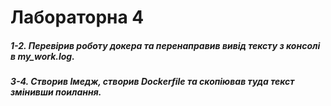 # Лабораторна 4

##### 1-2. Перевірив роботу докера та перенаправив вивід тексту з консолі в my_work.log.
##### 3-4. Створив Імедж, створив Dockerfile та скопіював туда текст змінивши поилання.
